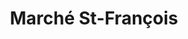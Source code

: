 ---
title: "Marché St-François"
url: /saint-francois-xavier-de-brompton/marche-st-francois/
shop: Lebensmittel
---